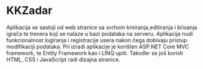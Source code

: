 # KKZadar

Aplikacija se sastoji od web stranice sa svrhom kreiranja,editiranja i brisanja igrača te trenera koji se nalaze u bazi podataka na serveru.
Aplikacija nudi funkcionalnost logiranja i registracije usera nakon čega dobivaju pristup modifikaciji podataka.
Pri izradi aplikacije je korišten ASP.NET Core MVC framework, te Entity Framework kao i LINQ upiti.
Također se još koristi HTML, CSS i JavaScript radi dizajna stranice.
